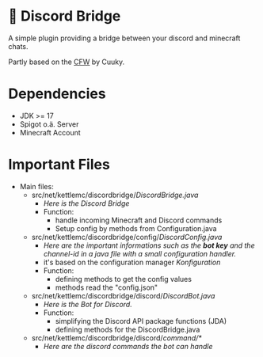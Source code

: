# 🌉 Discord Bridge

A simple plugin providing a bridge between your discord and minecraft chats.

Partly based on the [CFW](https://github.com/CuukyOfficial/CFW) by Cuuky.

# Dependencies
- JDK >= 17
- Spigot o.ä. Server
- Minecraft Account

# Important Files
- Main files:
    - src/net/kettlemc/discordbridge/*DiscordBridge.java*
        - *Here is the Discord Bridge*
        - Function:
          - handle incoming Minecraft and Discord commands
          - Setup config by methods from Configuration.java
    - src/net/kettlemc/discordbridge/config/*DiscordConfig.java*
        - *Here are the important informations such as the **bot key** and the *channel-id* in a java file with a small configuration handler.*
        - it's based on the configuration manager *Konfiguration*
        - Function:
          - defining methods to get the config values
          - methods read the "config.json"
    - src/net/kettlemc/discordbridge/discord/*DiscordBot.java*
        - *Here is the Bot for Discord.*
        - Function:
          - simplifying the Discord API package functions (JDA)
          - defining methods for the DiscordBridge.java
    - src/net/kettlemc/discordbridge/discord/*command/\**
        - *Here are the discord commands the bot can handle*
